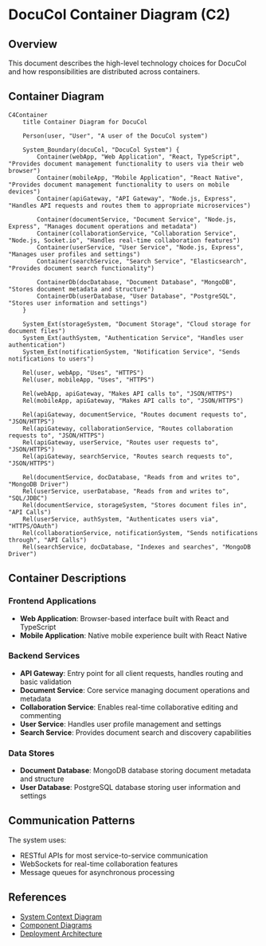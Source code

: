 # DocuCol Container Diagram (C2)

## Overview
This document describes the high-level technology choices for DocuCol and how responsibilities are distributed across containers.

## Container Diagram

```mermaid
C4Container
    title Container Diagram for DocuCol

    Person(user, "User", "A user of the DocuCol system")
    
    System_Boundary(docuCol, "DocuCol System") {
        Container(webApp, "Web Application", "React, TypeScript", "Provides document management functionality to users via their web browser")
        Container(mobileApp, "Mobile Application", "React Native", "Provides document management functionality to users on mobile devices")
        Container(apiGateway, "API Gateway", "Node.js, Express", "Handles API requests and routes them to appropriate microservices")
        
        Container(documentService, "Document Service", "Node.js, Express", "Manages document operations and metadata")
        Container(collaborationService, "Collaboration Service", "Node.js, Socket.io", "Handles real-time collaboration features")
        Container(userService, "User Service", "Node.js, Express", "Manages user profiles and settings")
        Container(searchService, "Search Service", "Elasticsearch", "Provides document search functionality")
        
        ContainerDb(docDatabase, "Document Database", "MongoDB", "Stores document metadata and structure")
        ContainerDb(userDatabase, "User Database", "PostgreSQL", "Stores user information and settings")
    }
    
    System_Ext(storageSystem, "Document Storage", "Cloud storage for document files")
    System_Ext(authSystem, "Authentication Service", "Handles user authentication")
    System_Ext(notificationSystem, "Notification Service", "Sends notifications to users")
    
    Rel(user, webApp, "Uses", "HTTPS")
    Rel(user, mobileApp, "Uses", "HTTPS")
    
    Rel(webApp, apiGateway, "Makes API calls to", "JSON/HTTPS")
    Rel(mobileApp, apiGateway, "Makes API calls to", "JSON/HTTPS")
    
    Rel(apiGateway, documentService, "Routes document requests to", "JSON/HTTPS")
    Rel(apiGateway, collaborationService, "Routes collaboration requests to", "JSON/HTTPS")
    Rel(apiGateway, userService, "Routes user requests to", "JSON/HTTPS")
    Rel(apiGateway, searchService, "Routes search requests to", "JSON/HTTPS")
    
    Rel(documentService, docDatabase, "Reads from and writes to", "MongoDB Driver")
    Rel(userService, userDatabase, "Reads from and writes to", "SQL/JDBC")
    Rel(documentService, storageSystem, "Stores document files in", "API Calls")
    Rel(userService, authSystem, "Authenticates users via", "HTTPS/OAuth")
    Rel(collaborationService, notificationSystem, "Sends notifications through", "API Calls")
    Rel(searchService, docDatabase, "Indexes and searches", "MongoDB Driver")
```

## Container Descriptions

### Frontend Applications
- **Web Application**: Browser-based interface built with React and TypeScript
- **Mobile Application**: Native mobile experience built with React Native

### Backend Services
- **API Gateway**: Entry point for all client requests, handles routing and basic validation
- **Document Service**: Core service managing document operations and metadata
- **Collaboration Service**: Enables real-time collaborative editing and commenting
- **User Service**: Handles user profile management and settings
- **Search Service**: Provides document search and discovery capabilities

### Data Stores
- **Document Database**: MongoDB database storing document metadata and structure
- **User Database**: PostgreSQL database storing user information and settings

## Communication Patterns

The system uses:
- RESTful APIs for most service-to-service communication
- WebSockets for real-time collaboration features
- Message queues for asynchronous processing

## References

- [System Context Diagram](./C1-SystemContext.md)
- [Component Diagrams](./C3-Components.md)
- [Deployment Architecture](./DeploymentDiagram.md)
